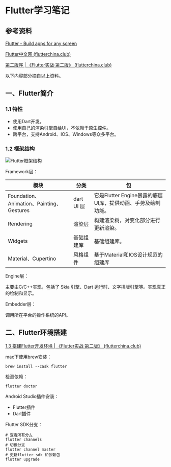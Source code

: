 # Flutter学习笔记

## 参考资料

[Flutter - Build apps for any screen](https://flutter.dev/)

[Flutter中文网 (flutterchina.club)](https://flutterchina.club/)

[第二版序 | 《Flutter实战·第二版》 (flutterchina.club)](https://book.flutterchina.club/)

以下内容部分摘自以上资料。

## 一、Flutter简介

### 1.1 特性

- 使用Dart开发。
- 使用自己的渲染引擎自绘UI，不依赖于原生控件。
- 跨平台，支持Android、IOS、Windows等众多平台。



### 1.2 框架结构

![Flutter框架结构](https://guphit.github.io/assets/img/1-1.82c25693.png)

Framework层：

| 模块                                      | 分类       | 包                                                           |
| ----------------------------------------- | ---------- | ------------------------------------------------------------ |
| Foundation、Animation、Painting、Gestures | dart UI 层 | 它是Flutter Engine暴露的底层UI库，提供动画、手势及绘制功能。 |
| Rendering                                 | 渲染层     | 构建渲染树，对变化部分进行更新渲染。                         |
| Widgets                                   | 基础组建库 | 基础组建库。                                                 |
| Material、Cupertino                       | 风格组件   | 基于Material和IOS设计规范的组建库                            |

Engine层：

主要由C/C++实现，包括了 Skia 引擎、Dart 运行时、文字排版引擎等。实现真正的绘制和显示。

Embedder层：

调用所在平台的操作系统的API。



## 二、Flutter环境搭建

[1.3 搭建Flutter开发环境 | 《Flutter实战·第二版》 (flutterchina.club)](https://book.flutterchina.club/chapter1/install_flutter.html#_1-3-1-安装flutter)

mac下使用brew安装：

```shell
brew install --cask flutter
```

检测依赖：

```shell
flutter doctor
```

Android Studio插件安装：

- Flutter插件
- Dart插件

Flutter SDK分支：

```shell
# 查看所有分支
flutter channels
# 切换分支
flutter channel master
# 更新flutter sdk 和依赖包
flutter upgrade
```

